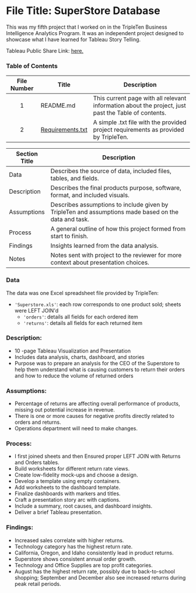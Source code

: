 # File Title: SuperStore Database

This was my fifth project that I worked on in the TripleTen Business Intelligence Analytics Program. It was an independent project designed to showcase what I have learned for Tableau Story Telling.

Tableau Public Share Link: <a href='' target=_blank><u>here</u>.</a>

### Table of Contents
| File Number | Title | Description |
| :-----------: | ----------- |----------- |
| 1 | README.md | This current page with all relevant information about the project, just past the Table of contents. |
| 2| [Requirements.txt]() | A simple .txt file with the provided project requirements as provided by TripleTen. |

| Section Title | Description |
| ----------- |----------- |
| Data | Describes the source of data, included files, tables, and fields. |
| Description | Describes the final products purpose, software, format, and included visuals. |
| Assumptions | Describes assumptions to include given by TripleTen and assumptions made based on the data and task. |
| Process | A general outline of how this project formed from start to finish. |
| Findings | Insights learned from the data analysis. |
| Notes | Notes sent with project to the reviewer for more context about presentation choices. |

### Data
The data was one Excel spreadsheet file provided by TripleTen:
- `'Superstore.xls'`: each row corresponds to one product sold; sheets were LEFT JOIN'd
    - `'orders'`: details all fields for each ordered item
    - `'returns'`: details all fields for each returned item
### Description:
- 10 -page Tableau Visualization and Presentation
- Includes data analysis, charts, dashboard, and stories
- Purpose was to prepare an analysis for the CEO of the Superstore to help them understand what is causing customers to return their orders and how to reduce the volume of returned orders

### Assumptions:
- Percentage of returns are affecting overall performance of products, missing out potential increase in revenue.
- There is one or more causes for negative profits directly related to orders and returns.
- Operations department will need to make changes.

### Process:
- I first joined sheets and then Ensured proper LEFT JOIN with Returns and Orders tables.
- Build worksheets for different return rate views.
- Create low-fidelity mock-ups and choose a design.
- Develop a template using empty containers.
- Add worksheets to the dashboard template.
- Finalize dashboards with markers and titles.
- Craft a presentation story arc with captions.
- Include a summary, root causes, and dashboard insights.
- Deliver a brief Tableau presentation.

### Findings:
- Increased sales correlate with higher returns.
- Technology category has the highest return rate.
- California, Oregon, and Idaho consistently lead in product returns.
- Superstore shows consistent annual order growth.
- Technology and Office Supplies are top profit categories.
- August has the highest return rate, possibly due to back-to-school shopping; September and December also see increased returns during peak retail periods.
